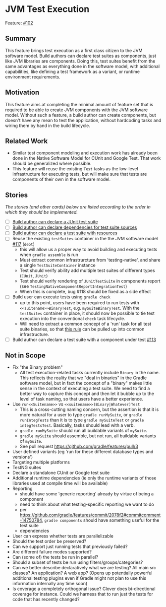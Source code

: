 # JVM Test Execution

Feature: [#102](https://github.com/gradle/langos/issues/102)

## Summary
This feature brings test execution as a first class citizen to the JVM software model. Build authors can declare test suites as components, just like JVM libraries are components. Doing this, test suites benefit from the same advantages as everything done in the software model, with additional capabilities, like defining a test framework as a variant, or runtime environment requirements.

## Motivation
This feature aims at completing the minimal amount of feature set that is required to be able to create JVM components with the JVM software model. Without such a feature, a build author can create components, but doesn't have any mean to test the application, without hardcoding tasks and wiring them by hand in the build lifecycle.

## Related Work
 - Similar test component modeling and execution work has already been done in the Native Software Model for CUnit and Google Test. That work should be generalized where possible.
 - This feature will reuse the existing `Test` tasks as the low-level infrastructure for executing tests, but will make sure that tests are components of their own in the software model.

## Stories
_The stories (and other cards) below are listed according to the order in which they should be implemented._

 - [ ] [Build author can declare a JUnit test suite](with-junit)
 - [ ] [Build author can declare dependencies for test suite sources](with-dependencies)
 - [ ] [Build author can declare a test suite with resources](with-resources)
 - [ ] Reuse the existing `testSuites` container in the the JVM software model [#117](https://github.com/gradle/langos/issues/117) (`debt`)
   - this will allow us a proper way to avoid building and executing tests when `gradle assemble` is run
   - Must extract common infrastrurcture from 'testing-native', and share a single `TestSuiteContainer` instance
   - Test should verify ability add multiple test suites of different types (`CUnit`, `JUnit`)
   - Test should verify rendering of `JUnitTestSuite` in components report (see `TestingNativeComponentReportIntegrationTest`)
   - When this is complete, bug #118 should be fixed as a side effect
 - [ ] Build user can execute tests using `gradle check`
   - up to this point, users have been required to run tests with `<<suitename>>BinaryTest`, e.g. `mySuiteBinaryTest`. With the `testSuites` container in place, it should now be possible to tie test execution into the conventional `check` task lifecycle.
   - Will need to extract a common concept of a 'run' task for all test suite binaries, so that [this rule](https://github.com/gradle/gradle/blob/229d8c7ef9995277e06362675606a0dfb90b9d5e/subprojects/platform-native/src/main/groovy/org/gradle/nativeplatform/test/plugins/NativeBinariesTestPlugin.java#L94-L94) can be pulled up into common infrastructure.
 - [ ] Build author can declare a test suite with a component under test [#113](https://github.com/gradle/langos/issues/113)

## Not in Scope
 - Fix "the Binary problem"
   - All test execution-related tasks currently include `Binary` in the name. This reflects the reality that we "deal in binaries" in the Gradle software model, but in fact the concept of a "binary" makes little sense in the context of executing a test suite. We need to find a better way to capture this concept and then let it bubble up to the level of task naming, so that users have a better experience.
 - Use `run<<Suitename>>` vs `<<suitename>>(Binary|Whatever)Test`
   - This is a cross-cutting naming concern, but the assertion is that it is more natural for a user to type `gradle runMySuite`, or `gradle runIntegTests` than it is to type `gradle mySuiteTest` or `gradle integTestsTest`. Basically, tasks should lead with a verb.
   - `gradle runMySuite` should run all buildable variants of `mySuite`.
   - `gradle mySuite` should assemble, but not run, all buildable variants of `mySuite`.
   - See pull request https://github.com/gradle/features/pull/3
 - User defined variants (eg 'run for these different database types and versions')
 - Targeting multiple platforms
 - TestNG suites
 - Declare a standalone CUnit or Google test suite
 - Additional runtime dependencies (ie only the runtime variants of those libraries used at compile time will be available)
 - Reporting
   - should have some 'generic reporting' already by virtue of being a component
   - need to think about what testing-specific reporting we want to do
   - per https://github.com/gradle/features/commit/2078f2#commitcomment-14750784, `gradle components` should have something useful for the test suite
   - dependencies
 - User can express whether tests are parallelizable
 - Should the test order be preserved?
 - Can we support just running tests that previously failed?
 - Are different failure modes supported?
 - Can (some of) the tests be run in parallel?
 - Should a subset of tests be run using filters/groups/categories?
 - Can we better describe declaratively what we are testing? All main src classes? An application? A web app? (Opens up potentially powerful additional testing plugins even if Gradle might not plan to use this information internally any time soon)
 - Is coverage a completely orthogonal issue? Clover does bi-directional coverage for instance. Could we harness that to run just the tests for code that has recently changed?
